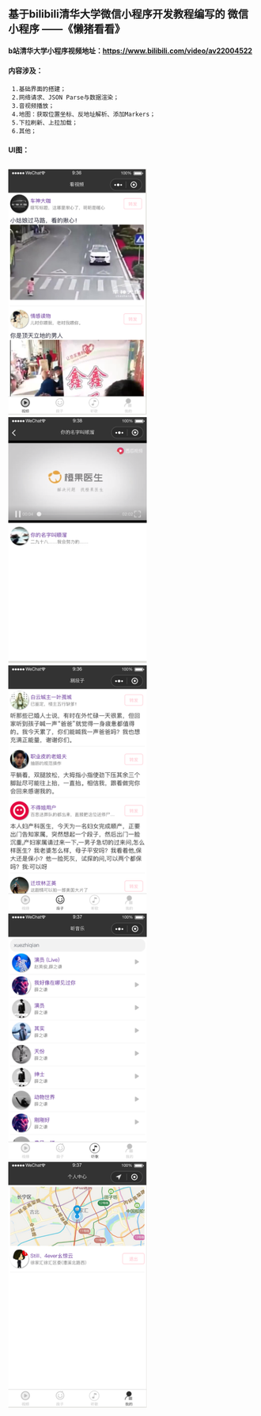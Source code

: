 ## 基于bilibili清华大学微信小程序开发教程编写的 微信小程序 ——《懒猪看看》

#### b站清华大学小程序视频地址：<https://www.bilibili.com/video/av22004522>

#### 内容涉及：
     1.基础界面的搭建；
     2.网络请求、JSON Parse与数据渲染；
     3.音视频播放；
     4.地图：获取位置坐标、反地址解析、添加Markers；
     5.下拉刷新、上拉加载；
     6.其他；

#### UI图：
<h2 align"center">
<img src="/pics/1.png" width="280" height="496"/>
<img src="/pics/2.png" width="280" height="496"/>
<img src="/pics/3.png" width="280" height="496"/>
<img src="/pics/4.png" width="280" height="496"/>
<img src="/pics/5.png" width="280" height="496"/>
</h2>



